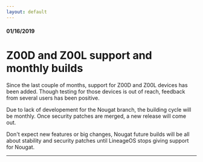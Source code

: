 ```yaml
---
layout: default
---
```


#### 01/16/2019
# [](#z00d-and-z00l-support-and-monthly-builds)Z00D and Z00L support and monthly builds

Since the last couple of months, support for Z00D and Z00L devices has been added. Though testing for those devices is out of reach, feedback from several users has been positive.

Due to lack of developement for the Nougat branch, the building cycle will be monthly. Once security patches are merged, a new release will come out.

Don't expect new features or big changes, Nougat future builds will be all about stability and security patches until LineageOS stops giving support for Nougat.

* * *
